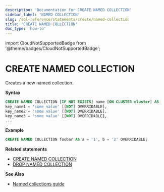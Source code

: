 ```yaml
---
description: 'Documentation for CREATE NAMED COLLECTION'
sidebar_label: 'NAMED COLLECTION'
slug: /sql-reference/statements/create/named-collection
title: 'CREATE NAMED COLLECTION'
doc_type: 'how-to'
---
```


import CloudNotSupportedBadge from '@theme/badges/CloudNotSupportedBadge';

<CloudNotSupportedBadge />

# CREATE NAMED COLLECTION

Creates a new named collection.

**Syntax**

```sql
CREATE NAMED COLLECTION [IF NOT EXISTS] name [ON CLUSTER cluster] AS
key_name1 = 'some value' [[NOT] OVERRIDABLE],
key_name2 = 'some value' [[NOT] OVERRIDABLE],
key_name3 = 'some value' [[NOT] OVERRIDABLE],
...
```

**Example**

```sql
CREATE NAMED COLLECTION foobar AS a = '1', b = '2' OVERRIDABLE;
```

**Related statements**

- [CREATE NAMED COLLECTION](/sql-reference/statements/alter/named-collection)
- [DROP NAMED COLLECTION](/sql-reference/statements/drop#drop-function)

**See Also**

- [Named collections guide](/operations/named-collections.md)
